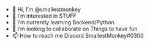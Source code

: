 - 👋 Hi, I’m @smallestmonkey
- 👀 I’m interested in STUFF
- 🌱 I’m currently learning Backend/Python
- 💞️ I’m looking to collaborate on Things to have fun 
- 📫 How to reach me Discord SmallestMonkey#0300

<!---
smallestmonkey/smallestmonkey is a ✨ special ✨ repository because its `README.md` (this file) appears on your GitHub profile.
You can click the Preview link to take a look at your changes.
--->
